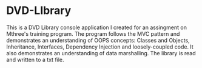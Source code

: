 # DVD-LIbrary

This is a DVD Library console application I created for an assingment on Mthree's training program. The program follows the MVC pattern and demonstrates an understanding of OOPS concepts: Classes and Objects, Inheritance, Interfaces, Dependency Injection and loosely-coupled code. It also demonstrates an understanding of data marshalling. The library is read and written to a txt file. 

